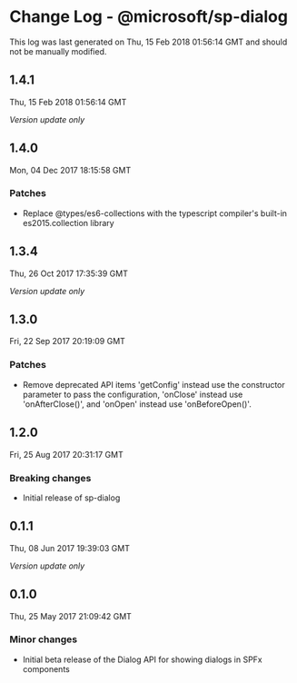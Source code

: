 # Change Log - @microsoft/sp-dialog

This log was last generated on Thu, 15 Feb 2018 01:56:14 GMT and should not be manually modified.

## 1.4.1
Thu, 15 Feb 2018 01:56:14 GMT

*Version update only*

## 1.4.0
Mon, 04 Dec 2017 18:15:58 GMT

### Patches

- Replace @types/es6-collections with the typescript compiler's built-in es2015.collection library

## 1.3.4
Thu, 26 Oct 2017 17:35:39 GMT

*Version update only*

## 1.3.0
Fri, 22 Sep 2017 20:19:09 GMT

### Patches

- Remove deprecated API items 'getConfig' instead use the constructor parameter to pass the configuration, 'onClose' instead use 'onAfterClose()', and 'onOpen' instead use 'onBeforeOpen()'.

## 1.2.0
Fri, 25 Aug 2017 20:31:17 GMT

### Breaking changes

- Initial release of sp-dialog

## 0.1.1
Thu, 08 Jun 2017 19:39:03 GMT

*Version update only*

## 0.1.0
Thu, 25 May 2017 21:09:42 GMT

### Minor changes

- Initial beta release of the Dialog API for showing dialogs in SPFx components

